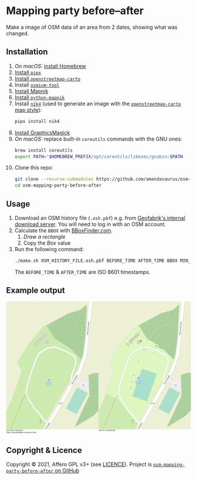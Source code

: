 # Mapping party before–after

Make a image of OSM data of an area from 2 dates, showing what was changed.

## Installation

1. *On macOS:* [install Homebrew](https://brew.sh/#:~:text=Install%20Homebrew)
1. [Install `pipx`](https://pipx.pypa.io/stable/installation/#installing-pipx)
1. [Install `openstreetmap-carto`](https://github.com/gravitystorm/openstreetmap-carto/blob/4ec2dc9391c411e124c78b3ba1aad9173fea20cb/INSTALL.md)
1. Install [`osmium-tool`](https://github.com/osmcode/osmium-tool)
1. [Install Mapnik](https://github.com/mapnik/mapnik/blob/master/INSTALL.md#source-build)
1. [Install `python-mapnik`](https://github.com/mapnik/python-mapnik#building-from-source)
1. Install [`nik4`](https://github.com/Zverik/Nik4) (used to generate an image with the [`openstreetmap-carto` map style](https://github.com/gravitystorm/openstreetmap-carto/)):
   ```bash
   pipx install nik4
   ```
1. [Install GraphicsMagick](http://www.graphicsmagick.org/README.html#id4)
1. *On macOS:* replace built-in `coreutils` commands with the GNU ones:
   ```bash
   brew install coreutils
   export PATH="$HOMEBREW_PREFIX/opt/coreutils/libexec/gnubin:$PATH
   ```
1. Clone this repo:
   ```bash
   git clone --recurse-submodules https://github.com/amandasaurus/osm-mapping-party-before-after
   cd osm-mapping-party-before-after
   ```

## Usage

1. Download an OSM history file (`.osh.pbf`) e.g. from [Geofabrik's internal download server](https://osm-internal.download.geofabrik.de/?landing_page=true). You will need to log in with an OSM account.
1. Calculate the `BBOX` with [BBoxFinder.com](http://bboxfinder.com/).
    1. *Draw a rectangle*
    1. Copy the *Box* value
1. Run the following command:
    ```bash
    ./make.sh OSM_HISTORY_FILE.osh.pbf BEFORE_TIME AFTER_TIME BBOX MIN_ZOOM MAX_ZOOM
    ```
    The `BEFORE_TIME` & `AFTER_TIME` are ISO 8601 timestamps.

## Example output

![Example](sample.png)

## Copyright & Licence

Copyright © 2021, Affero GPL v3+ (see [LICENCE](./LICENCE)). Project is [`osm-mapping-party-before-after` on GitHub](https://github.com/amandasaurus/osm-mapping-party-before-after)
